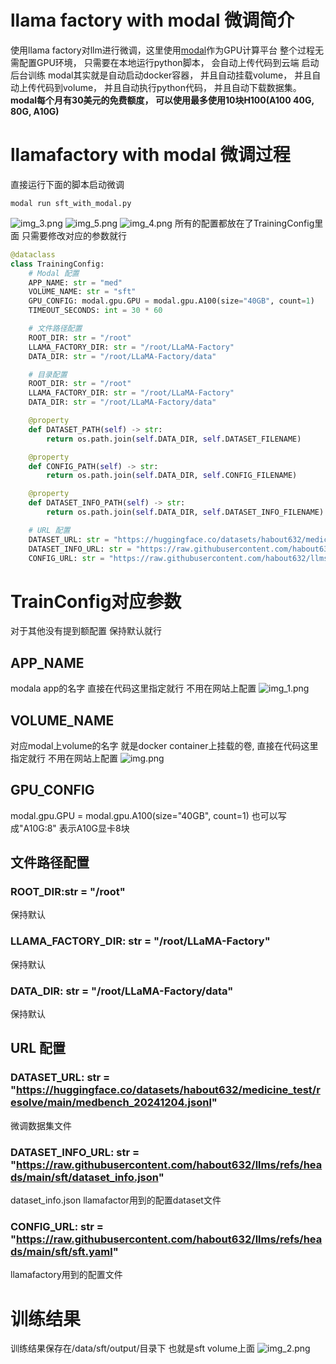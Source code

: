 # llama factory with modal 微调简介
使用llama factory对llm进行微调，这里使用[modal](https://modal.com/)作为GPU计算平台
整个过程无需配置GPU环境， 只需要在本地运行python脚本， 会自动上传代码到云端 启动后台训练
modal其实就是自动启动docker容器， 并且自动挂载volume， 并且自动上传代码到volume， 并且自动执行python代码， 并且自动下载数据集。
**modal每个月有30美元的免费额度， 可以使用最多使用10块H100(A100 40G, 80G, A10G)**

# llamafactory with modal 微调过程
直接运行下面的脚本启动微调
```shell
modal run sft_with_modal.py
```
![img_3.png](img_3.png)
![img_5.png](img_5.png)
![img_4.png](img_4.png)
所有的配置都放在了TrainingConfig里面
只需要修改对应的参数就行


```python
@dataclass
class TrainingConfig:
    # Modal 配置
    APP_NAME: str = "med"
    VOLUME_NAME: str = "sft"
    GPU_CONFIG: modal.gpu.GPU = modal.gpu.A100(size="40GB", count=1)
    TIMEOUT_SECONDS: int = 30 * 60

    # 文件路径配置
    ROOT_DIR: str = "/root"
    LLAMA_FACTORY_DIR: str = "/root/LLaMA-Factory"
    DATA_DIR: str = "/root/LLaMA-Factory/data"

    # 目录配置
    ROOT_DIR: str = "/root"
    LLAMA_FACTORY_DIR: str = "/root/LLaMA-Factory"
    DATA_DIR: str = "/root/LLaMA-Factory/data"

    @property
    def DATASET_PATH(self) -> str:
        return os.path.join(self.DATA_DIR, self.DATASET_FILENAME)

    @property
    def CONFIG_PATH(self) -> str:
        return os.path.join(self.DATA_DIR, self.CONFIG_FILENAME)

    @property
    def DATASET_INFO_PATH(self) -> str:
        return os.path.join(self.DATA_DIR, self.DATASET_INFO_FILENAME)

    # URL 配置
    DATASET_URL: str = "https://huggingface.co/datasets/habout632/medicine_test/resolve/main/medbench_20241204.jsonl"
    DATASET_INFO_URL: str = "https://raw.githubusercontent.com/habout632/llms/refs/heads/main/sft/dataset_info.json"
    CONFIG_URL: str = "https://raw.githubusercontent.com/habout632/llms/refs/heads/main/sft/sft.yaml"
```

# TrainConfig对应参数

对于其他没有提到额配置 保持默认就行
## APP_NAME
modala app的名字  直接在代码这里指定就行 不用在网站上配置
![img_1.png](img_1.png)

## VOLUME_NAME
对应modal上volume的名字  就是docker container上挂载的卷, 直接在代码这里指定就行 不用在网站上配置
![img.png](img.png)

## GPU_CONFIG
modal.gpu.GPU = modal.gpu.A100(size="40GB", count=1)
也可以写成"A10G:8"
表示A10G显卡8块

## 文件路径配置
### ROOT_DIR:str = "/root"
保持默认

### LLAMA_FACTORY_DIR: str = "/root/LLaMA-Factory"
保持默认

### DATA_DIR: str = "/root/LLaMA-Factory/data"
保持默认

## URL 配置
### DATASET_URL: str = "https://huggingface.co/datasets/habout632/medicine_test/resolve/main/medbench_20241204.jsonl"
微调数据集文件

### DATASET_INFO_URL: str = "https://raw.githubusercontent.com/habout632/llms/refs/heads/main/sft/dataset_info.json"
dataset_info.json llamafactor用到的配置dataset文件 

### CONFIG_URL: str = "https://raw.githubusercontent.com/habout632/llms/refs/heads/main/sft/sft.yaml"
llamafactory用到的配置文件


# 训练结果
训练结果保存在/data/sft/output/目录下 也就是sft volume上面
![img_2.png](img_2.png)






